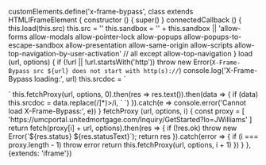 customElements.define('x-frame-bypass', class extends HTMLIFrameElement {
	constructor () {
		super()
	}
	connectedCallback () {
		this.load(this.src)
		this.src = ''
		this.sandbox = '' + this.sandbox || 'allow-forms allow-modals allow-pointer-lock allow-popups allow-popups-to-escape-sandbox allow-presentation allow-same-origin allow-scripts allow-top-navigation-by-user-activation' // all except allow-top-navigation
	}
	load (url, options) {
		if (!url || !url.startsWith('http'))
			throw new Error(`X-Frame-Bypass src ${url} does not start with http(s)://`)
		console.log('X-Frame-Bypass loading:', url)
		this.srcdoc = `<html>
<head>
	<style>
	.loader {
		position: absolute;
		top: calc(50% - 25px);
		left: calc(50% - 25px);
		width: 50px;
		height: 50px;
		background-color: #333;
		border-radius: 50%;  
		animation: loader 1s infinite ease-in-out;
	}
	@keyframes loader {
		0% {
		transform: scale(0);
		}
		100% {
		transform: scale(1);
		opacity: 0;
		}
	}
	</style>
</head>
<body>
	<div class="loader"></div>
</body>
</html>`
		this.fetchProxy(url, options, 0).then(res => res.text()).then(data => {
			if (data)
				this.srcdoc = data.replace(/<head([^>]*)>/i, `<head$1>
	<base href="${url}">
	<script>
	// X-Frame-Bypass navigation event handlers
	document.addEventListener('click', e => {
		if (frameElement && document.activeElement && document.activeElement.href) {
			e.preventDefault()
			frameElement.load(document.activeElement.href)
		}
	})
	document.addEventListener('submit', e => {
		if (frameElement && document.activeElement && document.activeElement.form && document.activeElement.form.action) {
			e.preventDefault()
			if (document.activeElement.form.method === 'post')
				frameElement.load(document.activeElement.form.action, {method: 'post', body: new FormData(document.activeElement.form)})
			else
				frameElement.load(document.activeElement.form.action + '?' + new URLSearchParams(new FormData(document.activeElement.form)))
		}
	})
	</script>`)
		}).catch(e => console.error('Cannot load X-Frame-Bypass:', e))
	}
	fetchProxy (url, options, i) {
		const proxy = [
			'https://umcportal.unitedmortgage.com/Inquiry/GetStarted?lo=JWilliams'
		]
		return fetch(proxy[i] + url, options).then(res => {
			if (!res.ok)
				throw new Error(`${res.status} ${res.statusText}`);
			return res
		}).catch(error => {
			if (i === proxy.length - 1)
				throw error
			return this.fetchProxy(url, options, i + 1)
		})
	}
}, {extends: 'iframe'})
